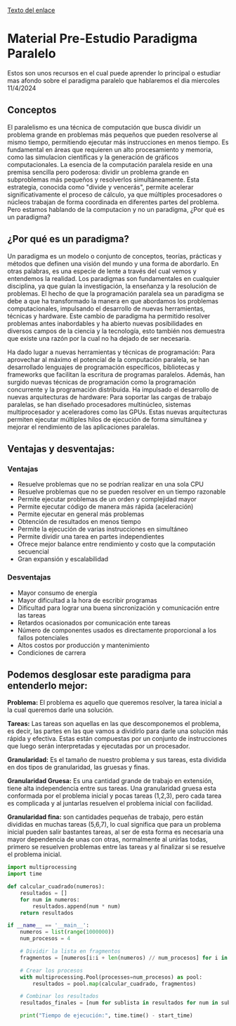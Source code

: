 [Texto del enlace](conceptos)

# Material Pre-Estudio Paradigma Paralelo
Estos son unos recursos en el cual puede aprender lo principal o estudiar mas afondo sobre el paradigma paralelo que hablaremos el dia miercoles 11/4/2024

## Conceptos

El paralelismo es una técnica de computación que busca dividir un problema grande en problemas más pequeños que pueden resolverse al mismo tiempo, permitiendo ejecutar más instrucciones en menos tiempo. Es fundamental en áreas que requieren un alto procesamiento y memoria, como las simulacion científicas y la generación de gráficos computacionales.
La esencia de la computación paralela reside en una premisa sencilla pero poderosa: dividir un problema grande en subproblemas más pequeños y resolverlos simultáneamente. Esta estrategia, conocida como "divide y vencerás", permite acelerar significativamente el proceso de cálculo, ya que múltiples procesadores o núcleos trabajan de forma coordinada en diferentes partes del problema. Pero estamos hablando de la computacion y no un paradigma, ¿Por qué es un paradigma?

## ¿Por qué es un paradigma?

Un paradigma es un modelo o conjunto de conceptos, teorías, prácticas y métodos que definen una visión del mundo y una forma de abordarlo. En otras palabras, es una especie de lente a través del cual vemos y entendemos la realidad. Los paradigmas son fundamentales en cualquier disciplina, ya que guían la investigación, la enseñanza y la resolución de problemas.
El hecho de que la programación paralela sea un paradigma se debe a que ha transformado la manera en que abordamos los problemas computacionales, impulsando el desarrollo de nuevas herramientas, técnicas y hardware. Este cambio de paradigma ha permitido resolver problemas antes inabordables y ha abierto nuevas posibilidades en diversos campos de la ciencia y la tecnología, esto también nos demuestra que existe una razón por la cual no ha dejado de ser necesaria.

Ha dado lugar a nuevas herramientas y técnicas de programación:
Para aprovechar al máximo el potencial de la computación paralela, se han desarrollado lenguajes de programación específicos, bibliotecas y frameworks que facilitan la escritura de programas paralelos. Además, han surgido nuevas técnicas de programación como la programación concurrente y la programación distribuida.
Ha impulsado el desarrollo de nuevas arquitecturas de hardware:
Para soportar las cargas de trabajo paralelas, se han diseñado procesadores multinúcleo, sistemas multiprocesador y aceleradores como las GPUs. Estas nuevas arquitecturas permiten ejecutar múltiples hilos de ejecución de forma simultánea y mejorar el rendimiento de las aplicaciones paralelas.

## Ventajas y desventajas:

### Ventajas

- Resuelve problemas que no se podrían realizar en una sola CPU
- Resuelve problemas que no se pueden resolver en un tiempo razonable
- Permite ejecutar problemas de un orden y complejidad mayor
- Permite ejecutar código de manera más rápida (aceleración)
- Permite ejecutar en general más problemas
- Obtención de resultados en menos tiempo
- Permite la ejecución de varias instrucciones en simultáneo
- Permite dividir una tarea en partes independientes
- Ofrece mejor balance entre rendimiento y costo que la computación secuencial
- Gran expansión y escalabilidad

### Desventajas

- Mayor consumo de energía
- Mayor dificultad a la hora de escribir programas
- Dificultad para lograr una buena sincronización y comunicación entre las tareas
- Retardos ocasionados por comunicación ente tareas
- Número de componentes usados es directamente proporcional a los fallos potenciales
- Altos costos por producción y mantenimiento
- Condiciones de carrera

## Podemos desglosar este paradigma para entenderlo mejor:
**Problema:** El problema es aquello que queremos resolver, la tarea inicial a la cual queremos darle una solución.

**Tareas:** Las tareas son aquellas en las que descomponemos el problema, es decir, las partes en las que vamos a dividirlo para darle una solución más rápida y efectiva. Estas están compuestas por un conjunto de instrucciones que luego serán interpretadas y ejecutadas por un procesador.

**Granularidad:** Es el tamaño de nuestro problema y sus tareas, esta dividida en dos tipos de granularidad, las gruesas y finas.

**Granularidad Gruesa:** Es una cantidad grande de trabajo en extensión, tiene alta independencia entre sus tareas. Una granularidad gruesa esta conformada por el problema inicial y pocas tareas (1,2,3), pero cada tarea es complicada y al juntarlas resuelven el problema inicial con facilidad.

**Granularidad fina:** son cantidades pequeñas de trabajo, pero están divididas en muchas tareas (5,6,7), lo cual significa que para un problema inicial pueden salir bastantes tareas, al ser de esta forma es necesaria una mayor dependencia de unas con otras, normalmente al unirlas todas, primero se resuelven problemas entre las tareas y al finalizar si se resuelve el problema inicial.

```python
import multiprocessing
import time

def calcular_cuadrado(numeros):
    resultados = []
    for num in numeros:
        resultados.append(num * num)
    return resultados

if __name__ == '__main__':
    numeros = list(range(1000000))
    num_procesos = 4

    # Dividir la lista en fragmentos
    fragmentos = [numeros[i:i + len(numeros) // num_procesos] for i in range(0, len(numeros), len(numeros) // num_procesos)]

    # Crear los procesos
    with multiprocessing.Pool(processes=num_procesos) as pool:
        resultados = pool.map(calcular_cuadrado, fragmentos)

    # Combinar los resultados
    resultados_finales = [num for sublista in resultados for num in sublista]

    print("Tiempo de ejecución:", time.time() - start_time)
```
